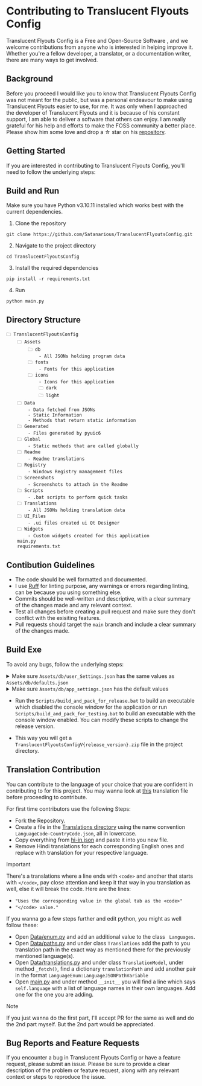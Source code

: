 # Contributing to Translucent Flyouts Config

Translucent Flyouts Config is a Free and Open-Source Software , and we welcome contributions from anyone who is interested in helping improve it. Whether you're a fellow developer, a translator, or a documentation writer, there are many ways to get involved.

## Background

Before you proceed I would like you to know that Translucent Flyouts Config was not meant for the public, but was a personal endeavour to make using Translucent Flyouts easier to use, for me. It was only when I approached the developer of Translucent Flyouts and it is because of his constant support, I am able to deliver a software that others can enjoy. I am really grateful for his help and efforts to make the FOSS community a better place.
Please show him some love and drop a ☆ star on his [repository](https://github.com/ALTaleX531/TranslucentFlyouts).

## Getting Started

If you are interested in contributing to Translucent Flyouts Config, you'll need to follow the underlying steps:

## Build and Run

Make sure you have Python v3.10.11 installed which works best with the current dependencies.

1. Clone the repository

```
git clone https://github.com/Satanarious/TranslucentFlyoutsConfig.git
```

2. Navigate to the project directory

```
cd TranslucentFlyoutsConfig
```

3. Install the required dependencies

```
pip install -r requirements.txt
```

4. Run

```
python main.py
```

## Directory Structure

```
🗀 TranslucentFlyoutsConfig
    🗀 Assets
        🗀 db
            - All JSONs holding program data
        🗀 fonts
            - Fonts for this application
        🗀 icons
            - Icons for this application
            🗀 dark
            🗀 light
    🗀 Data
        - Data fetched from JSONs
        - Static Information
        - Methods that return static information
    🗀 Generated
        - Files generated by pyuic6
    🗀 Global
        - Static methods that are called globally
    🗀 Readme
        - Readme translations
    🗀 Registry
        - Windows Registry management files
    🗀 Screenshots
        - Screenshots to attach in the Readme
    🗀 Scripts
        - .bat scripts to perform quick tasks
    🗀 Translations
        - All JSONs holding translation data
    🗀 UI_Files
        - .ui files created ui Qt Designer
    🗀 Widgets
        - Custom widgets created for this application
    main.py
    requirements.txt
```

## Contibution Guidelines

- The code should be well formatted and documented.
- I use [Ruff](https://docs.astral.sh/ruff/) for linting purpose, any warnings or errors regarding linting, can be because you using something else.
- Commits should be well-written and descriptive, with a clear summary of the changes made and any relevant context.
- Test all changes before creating a pull request and make sure they don't conflict with the exisiting features.
- Pull requests should target the `main` branch and include a clear summary of the changes made.

## Build Exe

To avoid any bugs, follow the underlying steps:

<details> <summary>Make sure <code>Assets/db/user_Settings.json</code> has the same values as <code>Assets/db/defaults.json</code></summary>

```
{
    "Global": {
      "Effect Type": 5,
      "Corner Type": 3,
      "Enable Drop Shadow": 0,
      "No Border Color": 0,
      "Enable Theme Colorization": 0,
      "Dark Mode Theme Colorization Type": 1,
      "Light Mode Theme Colorization Type": 1,
      "Dark Mode Border Color": "",
      "Light Mode Border Color": "",
      "Dark Mode Gradient Color": "",
      "Light Mode Gradient Color": "",
      "Enable Mini Dump": 1,
      "Disabled": 0,
      "Disabled List": [],
      "Block List": []
    },
    "DropDown": {
      "Effect Type": 9,
      "Corner Type": 4,
      "Enable Drop Shadow": 2,
      "No Border Color": 2,
      "Enable Theme Colorization": 2,
      "Enable Fluent Animation": 0,
      "Dark Mode Border Color": "",
      "Light Mode Border Color": "",
      "Dark Mode Gradient Color": "",
      "Light Mode Gradient Color": "",
      "Disabled": 2,
      "Disabled List": [],
      "Animation": {
        "Fade Out Time": 350,
        "Pop In Time": 250,
        "Fade In Time": 87,
        "Pop In Style": 0,
        "Start Ratio": 50,
        "Enable Immediate Interupting": 0
      }
    },
    "Menu": {
      "No System Drop Shadow": 0,
      "Enable Immersive Style": 1,
      "Enable Custom Rendering": 0,
      "Enable Fluent Animation": 0,
      "Enable Compatibility Mode": 0,
      "No Modern App Background Color": 1,
      "Color Treat As Transparent": "",
      "Color Treat As Transparent Threshold": 50,
      "Effect Type": 9,
      "Corner Type": 4,
      "Enable Drop Shadow": 2,
      "No Border Color": 2,
      "Enable Theme Colorization": 2,
      "Dark Mode Theme Colorization Type": 1,
      "Light Mode Theme Colorization Type": 1,
      "Dark Mode Border Color": "",
      "Light Mode Border Color": "",
      "Dark Mode Gradient Color": "",
      "Light Mode Gradient Color": "",
      "Disabled": 2,
      "Disabled List": [],
      "Animation": {
        "Fade Out Time": 350,
        "Pop In Time": 250,
        "Fade In Time": 87,
        "Pop In Style": 0,
        "Start Ratio": 50,
        "Enable Immediate Interupting": 0
      },
      "Disabled Hot": {
        "Corner Radius": 8,
        "Dark Mode Color": "",
        "Light Mode Color": "",
        "Enable Theme Colorization": 0,
        "Disabled": 0
      },
      "Focusing": {
        "Width": 1000,
        "Corner Radius": 8,
        "Dark Mode Color": "",
        "Light Mode Color": "",
        "Enable Theme Colorization": 0,
        "Disabled": 0
      },
      "Hot": {
        "Corner Radius": 8,
        "Dark Mode Color": "",
        "Light Mode Color": "",
        "Enable Theme Colorization": 0,
        "Disabled": 0
      },
      "Separator": {
        "Width": 1000,
        "Corner Radius": 8,
        "Dark Mode Color": "",
        "Light Mode Color": "",
        "Enable Theme Colorization": 0,
        "Disabled": 0
      }
    },
    "Tooltip": {
      "Effect Type": 9,
      "Corner Type": 4,
      "Enable Drop Shadow": 2,
      "No Border Color": 2,
      "Enable Theme Colorization": 2,
      "Margins Type": 0,
      "Margin Left": 6,
      "Margin Right": 6,
      "Margin Top": 6,
      "Margin Bottom": 6,
      "Dark Mode Color": "",
      "Light Mode Color": "",
      "Dark Mode Border Color": "",
      "Light Mode Border Color": "",
      "Dark Mode Gradient Color": "",
      "Light Mode Gradient Color": "",
      "Disabled": 2,
      "Disabled List": []
    }
  }
  

```

</details>

<details><summary> Make sure <code>Assets/db/app_settings.json</code> has the default values</summary>

```
{
  "Language": 0,
  "TFPath": "",
  "IconType": 0,
  "BackgroundColor": "#202020",
  "SecondaryBackgroundColor": "#313131",
  "LabelColor": "#FFFFFF",
  "TextColor": "#7A7A7A"
}
```

</details>

- Run the `Scripts/build_and_pack_for_release.bat` to build an executable which disabled the console window for the application or run `Scripts/build_and_pack_for_testing.bat` to build an executable with the console window enabled. You can modify these scripts to change the release version.

- This way you will get a `TranslucentFlyoutsConfigV{release_version}.zip` file in the project directory.

## Translation Contribution

You can contribute to the language of your choice that you are confident in contributing to for this project. You may wanna look at [this](Translations/hi-in.json) translation file before proceeding to contribute.

For first time contributors use the following Steps:

- Fork the Repository.
- Create a file in the [Translations directory](Translations/) using the name convention `LanguageCode-CountryCode.json`, all in lowercase.
- Copy everything from [hi-in.json](Translations/hi-in.json) and paste it into you new file.
- Remove Hindi translations for each corresponding English ones and replace with translation for your respective language.

> [!Important]
> There's a translations where a line ends with `<code>` and another that starts with `</code>`, pay close attention and keep it that way in you translation as well, else it will break the code.
> Here are the lines:
>
> - `"Uses the corresponding value in the global tab as the <code>"`
> - `"</code> value."`

If you wanna go a few steps further and edit python, you might as well follow these:

- Open [Data/enum.py](Data/enums.py) and add an additional value to the class ` Languages`.
- Open [Data/paths.py](Data/paths.py) and under class `Translations` add the path to you translation path in the exact way as mentioned there for the previously mentioned language(s).
- Open [Data/translations.py](Data/translations.py) and under class `TranslationModel`, under method `_fetch()`, find a dictionary `translationPath` and add another pair in the format `LanguageEnum:LanguageJSONPathVariable`
- Open [main.py](main.py) and under method `__init__` you will find a line which says `self.language` with a list of language names in their own languages. Add one for the one you are adding.

> [!Note]
> If you just wanna do the first part, I'll accept PR for the same as well and do the 2nd part myself. But the 2nd part would be appreciated.

## Bug Reports and Feature Requests

If you encounter a bug in Translucent Flyouts Config or have a feature request, please submit an issue. Please be sure to provide a clear description of the problem or feature request, along with any relevant context or steps to reproduce the issue.
